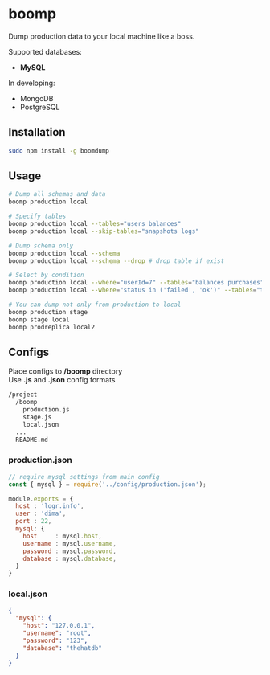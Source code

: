 # boomp

Dump production data to your local machine like a boss.

Supported databases:
* **MySQL**

In developing:
* MongoDB
* PostgreSQL

## Installation

```bash
sudo npm install -g boomdump
```

## Usage

```bash
# Dump all schemas and data
boomp production local

# Specify tables
boomp production local --tables="users balances"
boomp production local --skip-tables="snapshots logs"

# Dump schema only
boomp production local --schema
boomp production local --schema --drop # drop table if exist

# Select by condition 
boomp production local --where="userId=7" --tables="balances purchases"
boomp production local --where="status in ('failed', 'ok')" --tables="transactions"

# You can dump not only from production to local
boomp production stage
boomp stage local
boomp prodreplica local2
```

## Configs

Place configs to **/boomp** directory\
Use **.js** and **.json** config formats

```bash
/project
  /boomp
    production.js
    stage.js
    local.json
  ...
  README.md
```

### production.json
```javascript
// require mysql settings from main config
const { mysql } = require('../config/production.json');

module.exports = {
  host : 'logr.info',
  user : 'dima',
  port : 22,
  mysql: {
    host     : mysql.host,
    username : mysql.username,
    password : mysql.password,
    database : mysql.database,
  }
}
```

### local.json
```json
{
  "mysql": {
    "host": "127.0.0.1",
    "username": "root",
    "password": "123",
    "database": "thehatdb"
  }
}
```